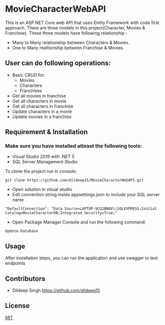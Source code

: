 # MovieCharacterWebAPI
This is an ASP.NET Core web API that uses Entity Framework with code first approach. There are three models in this project(Character, Movies & Franchise).
These three models have following relationship :
- Many to Many relationship between Characters & Movies.
- One to Many realtionship between Franchise & Movies.

## User can do following operations:
- Basic CRUD for:
    - Movies
    - Characters
    - Franchises
- Get all movies in franchise
- Get all characters in movie
- Get all characters in franchise
- Update characters in a movie
- Update movies in a franchise

## Requirement & Installation
### Make sure you have installed atleast the following tools:
- Visual Studio 2019 with .NET 5
- SQL Server Management Studio

To clone the project run in console:
```
git clone https://github.com/dildeep15/MovieCharacterWebAPI.git

```
 - Open solution in visual studio
 - Edit connection string inside appsettings.json to include your SQL server name
 ```
 "DefaultConnection": "Data Source=LAPTOP-9CG2BN0V\\SQLEXPRESS;Initial Catalog=MovieCharacterDB;Integrated Security=True;"
 ```
 - Open Package Manager Console and run the following command:
 ```
 Update-Database
 ```

## Usage
After installation steps, you can run the application and use swagger to test endpoints

## Contributors
- Dildeep Singh https://github.com/dildeep15
  
## License
[MIT](https://choosealisence.com/licenses/mit/)
